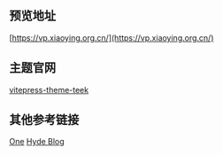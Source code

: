 ## 预览地址
[https://vp.xiaoying.org.cn/](https://vp.xiaoying.org.cn/)


## 主题官网
[vitepress-theme-teek](https://vp.teek.top/)

## 其他参考链接
[One](https://onedayxyy.cn/)
[Hyde Blog](https://teek.seasir.top/)